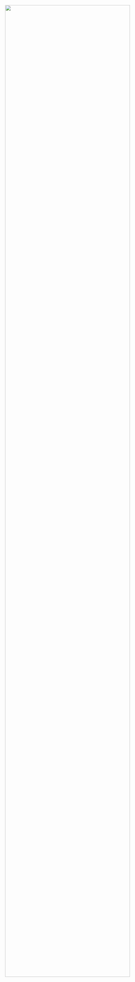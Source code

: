 <div align="center">
	<img width="90%" src="https://lh3.googleusercontent.com/pw/ABLVV87sAXwSX0bi3eGgsDqHVCRhXSPRP3F3LJoZ858qllRyxwg8wYGH60KgWAwQKj4gjJsQJHuCanyxS04dcjVhJh2u8HXQ-jqBCWgfJ6WW9Yc2ojHzZQarXCzckS0Wany65nsojKGOh7sXNGqVAGK239zu=s1080-p" />
</div>
